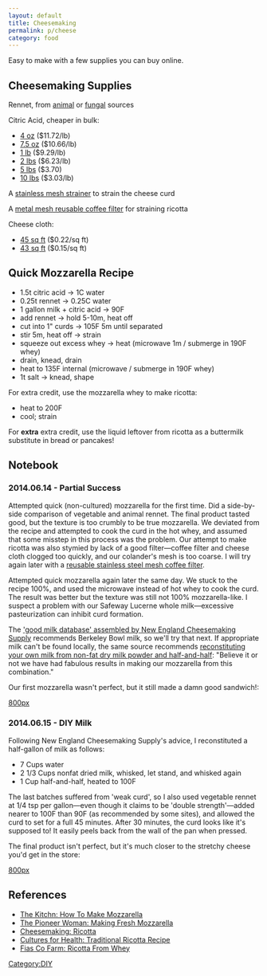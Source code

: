 ```yaml
---
layout: default
title: Cheesemaking
permalink: p/cheese
category: food
---
```


Easy to make with a few supplies you can buy online.

Cheesemaking Supplies
---------------------

Rennet, from [animal](http://amzn.to/1zR7TG5) or [fungal](http://amzn.to/1w1qHYt) sources

Citric Acid, cheaper in bulk:

-   [4 oz](http://amzn.to/1zR7Eei) ($11.72/lb)
-   [7.5 oz](http://amzn.to/1DvUWsE) ($10.66/lb)
-   [1 lb](http://amzn.to/1w1qt3x) ($9.29/lb)
-   [2 lbs](http://amzn.to/1vjZ4sY) ($6.23/lb)
-   [5 lbs](http://amzn.to/1w1qB36) ($3.70)
-   [10 lbs](http://amzn.to/1vjZ6kI) ($3.03/lb)

A [stainless mesh strainer](http://amzn.to/1DEUCGx) to strain the cheese curd

A [metal mesh reusable coffee filter](http://amzn.to/19Db53g) for straining ricotta

Cheese cloth:

-   [45 sq ft](http://amzn.to/1Etdjvq) ($0.22/sq ft)
-   [43 sq ft](http://amzn.to/1DEWXl3) ($0.15/sq ft)

Quick Mozzarella Recipe
-----------------------

-   1.5t citric acid → 1C water
-   0.25t rennet → 0.25C water
-   1 gallon milk + citric acid → 90F
-   add rennet → hold 5-10m, heat off
-   cut into 1" curds → 105F 5m until separated
-   stir 5m, heat off → strain
-   squeeze out excess whey → heat (microwave 1m / submerge in 190F whey)
-   drain, knead, drain
-   heat to 135F internal (microwave / submerge in 190F whey)
-   1t salt → knead, shape

For extra credit, use the mozzarella whey to make ricotta:

-   heat to 200F
-   cool; strain

For **extra** extra credit, use the liquid leftover from ricotta as a buttermilk substitute in bread or pancakes!

Notebook
--------

### 2014.06.14 - Partial Success

Attempted quick (non-cultured) mozzarella for the first time. Did a side-by-side comparison of vegetable and animal rennet. The final product tasted good, but the texture is too crumbly to be true mozzarella. We deviated from the recipe and attempted to cook the curd in the hot whey, and assumed that some misstep in this process was the problem. Our attempt to make ricotta was also stymied by lack of a good filter—coffee filter and cheese cloth clogged too quickly, and our colander's mesh is too coarse. I will try again later with a [reusable stainless steel mesh coffee filter](http://www.amazon.com/Cuisinart-GTF-B-Gold-Coffee-Filter/dp/B0001IRRLQ/).

Attempted quick mozzarella again later the same day. We stuck to the recipe 100%, and used the microwave instead of hot whey to cook the curd. The result was better but the texture was still not 100% mozzarella-like. I suspect a problem with our Safeway Lucerne whole milk—excessive pasteurization can inhibit curd formation.

The ['good milk database' assembled by New England Cheesemaking Supply](http://www.cheesemaking.com/goodmilklist.html) recommends Berkeley Bowl milk, so we'll try that next. If appropriate milk can't be found locally, the same source recommends [reconstituting your own milk from non-fat dry milk powder and half-and-half](http://www.cheesemaking.com/store/pg/73.html): "Believe it or not we have had fabulous results in making our mozzarella from this combination."

Our first mozzarella wasn't perfect, but it still made a damn good sandwich!:

[800px](/File:Mozzarella_sandwich.jpg "wikilink")

### 2014.06.15 - DIY Milk

Following New England Cheesemaking Supply's advice, I reconstituted a half-gallon of milk as follows:

-   7 Cups water
-   2 1/3 Cups nonfat dried milk, whisked, let stand, and whisked again
-   1 Cup half-and-half, heated to 100F

The last batches suffered from 'weak curd', so I also used vegetable rennet at 1/4 tsp per gallon—even though it claims to be 'double strength'—added nearer to 100F than 90F (as recommended by some sites), and allowed the curd to set for a full 45 minutes. After 30 minutes, the curd looks like it's supposed to! It easily peels back from the wall of the pan when pressed.

The final product isn't perfect, but it's much closer to the stretchy cheese you'd get in the store:

[800px](/file:Homemade_Mozzarella.jpg "wikilink")

References
----------

-   [The Kitchn: How To Make Mozzarella](http://www.thekitchn.com/how-to-make-homemade-mozzarella-cooking-lessons-from-the-kitchn-174355)
-   [The Pioneer Woman: Making Fresh Mozzarella](http://thepioneerwoman.com/cooking/2012/07/making-fresh-mozzarella/)
-   [Cheesemaking: Ricotta](http://www.cheesemaking.com/store/pg/217-Ricotta.html)
-   [Cultures for Health: Traditional Ricotta Recipe](http://www.culturesforhealth.com/how-to-make-whey-traditional-ricotta-cheese-recipe)
-   [Fias Co Farm: Ricotta From Whey](http://www.fiascofarm.com/dairy/ricotta.html)

[Category:DIY](/Category:DIY "wikilink")
